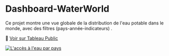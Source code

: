 # Dashboard-WaterWorld

Ce projet montre une vue globale de la distribution de l'eau potable dans le monde, avec des filtres (pays-année-indicateurs) .

🔗 [Voir sur Tableau Public](https://public.tableau.com/views/Accsleaudanslemonde/Laccsleauparpays?:language=fr-FR&:sid=&:redirect=auth&:display_count=n&:origin=viz_share_link)


<div class='tableauPlaceholder' id='viz1743779678450' style='position: relative'><noscript><a href='#'><img alt='L&#39;accès à l&#39;eau par pays ' src='https:&#47;&#47;public.tableau.com&#47;static&#47;images&#47;Ac&#47;Accsleaudanslemonde&#47;Laccsleauparpays&#47;1_rss.png' style='border: none' /></a></noscript><object class='tableauViz'  style='display:none;'><param name='host_url' value='https%3A%2F%2Fpublic.tableau.com%2F' /> <param name='embed_code_version' value='3' /> <param name='site_root' value='' /><param name='name' value='Accsleaudanslemonde&#47;Laccsleauparpays' /><param name='tabs' value='no' /><param name='toolbar' value='yes' /><param name='static_image' value='https:&#47;&#47;public.tableau.com&#47;static&#47;images&#47;Ac&#47;Accsleaudanslemonde&#47;Laccsleauparpays&#47;1.png' /> <param name='animate_transition' value='yes' /><param name='display_static_image' value='yes' /><param name='display_spinner' value='yes' /><param name='display_overlay' value='yes' /><param name='display_count' value='yes' /><param name='language' value='fr-FR' /></object></div>                <script type='text/javascript'>                    var divElement = document.getElementById('viz1743779678450');                    var vizElement = divElement.getElementsByTagName('object')[0];                    if ( divElement.offsetWidth > 800 ) { vizElement.style.width='1100px';vizElement.style.height='6027px';} else if ( divElement.offsetWidth > 500 ) { vizElement.style.width='1100px';vizElement.style.height='6027px';} else { vizElement.style.width='100%';vizElement.style.height='4227px';}                     var scriptElement = document.createElement('script');                    scriptElement.src = 'https://public.tableau.com/javascripts/api/viz_v1.js';                    vizElement.parentNode.insertBefore(scriptElement, vizElement);                </script>
